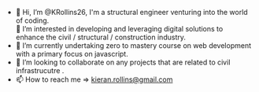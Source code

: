 - 👋 Hi, I’m @KRollins26, I'm a structural engineer venturing into the world of coding.   
👀 I’m interested in developing and leveraging digital solutions to enhance the civil / structural / construction industry.
- 🌱 I’m currently undertaking zero to mastery course on web development with a primary focus on javascript.
- 💞️ I’m looking to collaborate on any projects that are related to civil infrastrucutre .
- 📫 How to reach me => kieran.rollins@gmail.com

<!---
KRollins26/KRollins26 is a ✨ special ✨ repository because its `README.md` (this file) appears on your GitHub profile.
You can click the Preview link to take a look at your changes.
--->
